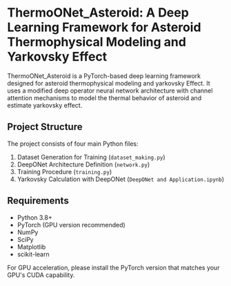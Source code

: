 # ThermoONet_Asteroid: A Deep Learning Framework for Asteroid Thermophysical Modeling and Yarkovsky Effect
ThermoONet_Asteroid is a PyTorch-based deep learning framework designed for asteroid thermophysical modeling and yarkovsky Effect. It uses a modified deep operator neural network architecture with channel attention mechanisms to model the thermal behavior of asteroid and estimate yarkovsky effect.
## Project Structure
The project consists of four main Python files:
1. Dataset Generation for Training (```dataset_making.py```)
2. DeepONet Architecture Definition (```network.py```)
3. Training Procedure (```training.py```)
4. Yarkovsky Calculation with DeepONet (```DeepONet and Application.ipynb```)
## Requirements
* Python 3.8+
* PyTorch (GPU version recommended)
* NumPy
* SciPy
* Matplotlib
* scikit-learn  

For GPU acceleration, please install the PyTorch version that matches your GPU's CUDA capability.
